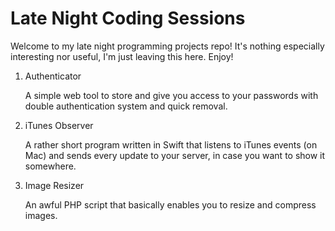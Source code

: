 # Late Night Coding Sessions
Welcome to my late night programming projects repo! It's nothing especially interesting nor useful, I'm just leaving this here. Enjoy!
1. Authenticator

   A simple web tool to store and give you access to your passwords with double authentication system and quick removal.
2. iTunes Observer

   A rather short program written in Swift that listens to iTunes events (on Mac) and sends every update to your server, in case you want to show it somewhere.
3. Image Resizer

   An awful PHP script that basically enables you to resize and compress images.
